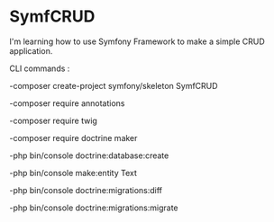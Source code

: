 # SymfCRUD
I'm learning how to use Symfony Framework to make a simple CRUD application.

CLI commands :

-composer create-project symfony/skeleton SymfCRUD

-composer require annotations

-composer require twig

-composer require doctrine maker

-php bin/console doctrine:database:create

-php bin/console make:entity Text

-php bin/console doctrine:migrations:diff

-php bin/console doctrine:migrations:migrate
